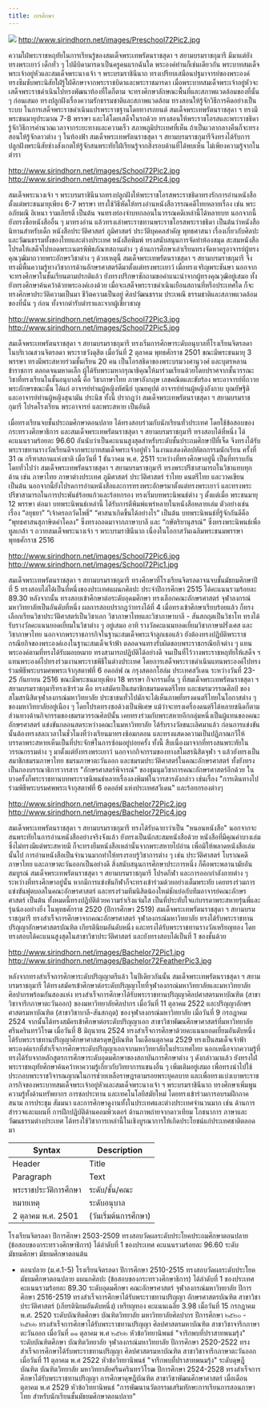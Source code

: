 ```yaml
---
title: การศึกษา
---
```


![](http://www.sirindhorn.net/images/Preschool72Pic1.jpg)
http://www.sirindhorn.net/images/Preschool72Pic2.jpg

ความใฝ่พระราชหฤทัยในการเรียนรู้ของสมเด็จพระเทพรัตนราชสุดา ฯ สยามบรมราชกุมารี มีมาแต่ยังทรงพระเยาว์ เด็กทั่ว ๆ ไปมีบิดามารดาเป็นครูคนแรกฉันใด พระองค์ท่านก็เช่นเดียวกัน พระบาทสมเด็จพระเจ้าอยู่หัวและสมเด็จพระนางเจ้า ฯ พระบรมราชินีนาถ ทรงเปรียบเสมือนปฐมาจารย์ของพระองค์ ทรงซึมซับพระนิสัยใฝ่รู้ใฝ่ศึกษาจากพระราชบิดาและพระราชมารดา เมื่อพระบาทสมเด็จพระเจ้าอยู่หัวจะเสด็จพระราชดำเนินไปทรงพัฒนาท้องที่ใดก็ตาม จะทรงศึกษาลักษณะพื้นที่และสภาพแวดล้อมของที่นั้น ๆ ก่อนเสมอ ทรงปลูกฝังเรื่องความรักธรรมชาติและสภาพแวดล้อม ทรงสอนให้รู้จักวิธีการคิดอย่างเป็นระบบ
ในการเสด็จพระราชดำเนินแปรพระราชฐานโดยทางรถยนต์ สมเด็จพระเทพรัตนราชสุดา ฯ ทรงมีพระชนมายุประมาณ 7-8 พรรษา และได้โดยเสด็จในรถด้วย ทรงสอนให้พระราชโอรสและพระราชธิดารู้จักวิธีการคำนวณเวลาจากระยะทางและความเร็ว สภาพภูมิประเทศที่เห็น ถ้าเป็นเวลากลางคืนก็จะทรงสอนให้รู้จักดาวต่าง ๆ ในท้องฟ้า สมเด็จพระเทพรัตนราชสุดา ฯ สยามบรมราชกุมารีจึงทรงได้รับการปลูกฝังพระนิสัยช่างสังเกตให้รู้จักสนพระทัยใฝ่เรียนรู้จากสิ่งรอบด้านที่ได้พบเห็น ไม่เพียงความรู้จากในตำรา


http://www.sirindhorn.net/images/School72Pic2.jpg
http://www.sirindhorn.net/images/School72Pic4.jpg

สมเด็จพระนางเจ้า ฯ พระบรมราชินีนาถทรงปลูกฝังให้พระราชโอรสพระราชธิดาทรงรักการอ่านหนังสือตั้งแต่พระชนมายุเพียง 6-7 พรรษา ทรงใช้วิธีหัดให้ทรงอ่านหนังสือวรรณคดีไทยหลายเรื่อง เช่น พระอภัยมณี อิเหนา รามเกียรติ์ เป็นต้น จนทรงท่องจำบทกลอนในวรรณคดีเหล่านี้ได้หลายบท นอกจากนี้ยังทรงซื้อหนังสืออื่น ๆ มาทรงอ่าน แล้วทรงเล่าพระราชทานพระราชโอรสพระราชธิดา เป็นต้นว่าหนังสือนิทานสำหรับเด็ก หนังสือประวัติศาสตร์ ภูมิศาสตร์ ประวัติบุคคลสำคัญ พุทธศาสนา เรื่องเกี่ยวกับศิลปะและวัฒนธรรมทั้งของไทยและต่างประเทศ หนังสือพิมพ์ ทรงสนับสนุนการจัดทำห้องสมุด สะสมหนังสือ โปรดให้เสด็จไปทอดพระเนตรพิพิธภัณฑสถานต่าง ๆ ด้านการศึกษาเล่าเรียนทรงจัดหาครูอาจารย์ผู้ทรงคุณวุฒิมาถวายพระอักษรวิชาต่าง ๆ ด้วยเหตุนี้ สมเด็จพระเทพรัตนราชสุดา ฯ สยามบรมราชกุมารี จึงทรงมีพื้นความรู้ทางวิชาการด้านอักษรศาสตร์ดีมาตั้งแต่ทรงพระเยาว์ เมื่อทรงเจริญพระชันษา นอกจากจะทรงศึกษาในชั้นเรียนตามปรกติแล้ว ยังทรงปรึกษาซักถามขอคำแนะนำจากผู้ทรงคุณวุฒิอยู่เสมอ ทั้งยังทรงศึกษาค้นคว้าด้วยพระองค์เองด้วย เมื่อจะเสด็จพระราชดำเนินเยือนสถานที่หรือประเทศใด ก็จะทรงศึกษาประวัติความเป็นมา ชีวิตความเป็นอยู่ ศิลปวัฒนธรรม ประเพณี ธรรมชาติและสภาพแวดล้อมของที่นั้น ๆ ก่อน ทั้งจากตำรับตำราและจากผู้เชี่ยวชาญ


http://www.sirindhorn.net/images/School72Pic3.jpg http://www.sirindhorn.net/images/School72Pic5.jpg 

สมเด็จพระเทพรัตนราชสุดา ฯ สยามบรมราชกุมารี ทรงเริ่มการศึกษาระดับอนุบาลที่โรงเรียนจิตรลดา ในบริเวณสวนจิตรลดา พระราชวังดุสิต เมื่อวันที่ 2 ตุลาคม พุทธศักราช 2501 ขณะมีพระชนมายุ 3 พรรษา ทรงมีพระสหายร่วมชั้นเรียน 20 คน เป็นโอรสธิดาของพระบรมวงศานุวงศ์ และบุตรหลานข้าราชการ ตลอดจนมหาดเล็ก ผู้ได้รับพระมหากรุณาธิคุณให้มาร่วมเรียนด้วยโดยปราศจากชั้นวรรณะ วิชาที่ทรงเรียนในชั้นอนุบาลนี้ คือ วิชาภาษาไทย ภาษาอังกฤษ เลขคณิตและขับร้อง พระอาจารย์ที่ถวายพระอักษรขณะนั้น ได้แก่ อาจารย์ท่านผู้หญิงทัศนีย์ บุณยคุปต์ อาจารย์ท่านผู้หญิงอังกาบ บุณยัษฐิติ และอาจารย์ท่านผู้หญิงสุนามัน ประนิช ทั้งนี้ ปรากฎว่า สมเด็จพระเทพรัตนราชสุดา ฯ สยามบรมราชกุมารี โปรดโรงเรียน พระอาจารย์ และพระสหาย เป็นอันดี

เมื่อทรงเรียนจบชั้นประถมศึกษาตอนปลาย ได้ทรงสอบร่วมกับนักเรียนทั่วประเทศ โดยใช้ข้อสอบของกระทรวงศึกษาธิการ และสมเด็จพระเทพรัตนราชสุดา ฯ สยามบรมราชกุมารี ทรงสอบได้ที่หนึ่ง ได้คะแนนรวมร้อยละ 96.60 อันนับว่าเป็นคะแนนสูงสุดสำหรับระดับชั้นประถมศึกษาปีที่เจ็ด จึงทรงได้รับพระราชทานรางวัลเรียนดีจากพระบาทสมเด็จพระเจ้าอยู่หัว ในงานแสดงศิลปหัตถกรรมนักเรียน ครั้งที่ 31 ณ กรีฑาสถานแห่งชาติ เมื่อวันที่ 1 ธันวาคม พ.ศ. 2511
ระหว่างที่ทรงศึกษาอยู่นี้ เป็นที่ทราบกันโดยทั่วไปว่า สมเด็จพระเทพรัตนราชสุดา ฯ สยามบรมราชกุมารี ทรงพระปรีชาสามารถในวิชาแทบทุกด้าน เช่น ภาษาไทย ภาษาต่างประเทศ ภูมิศาสตร์ ประวัติศาสตร์ รำไทย ดนตรีไทย และวาดเขียน เป็นต้น นอกจากนี้ยังโปรดการอ่านหนังสือและการทรงพระอักษรมาตั้งแต่ทรงพระเยาว์ และทรงพระปรีชาสามารถในการประพันธ์ร้อยแก้วและร้อยกรอง ทรงเริ่มบทพระนิพนธ์ต่าง ๆ ตั้งแต่เมื่อ พระชนมายุ 12 พรรษา ต่อมา บทพระนิพนธ์เหล่านี้ ได้รับการตีพิมพ์แพร่หลายในหนังสือหลายเล่ม ตัวอย่างเช่น เรื่อง “อยุธยา” “เจ้าครอกวัดโพธิ์” “ศาสนาเกิดขึ้นได้อย่างไร” เป็นต้น บทพระนิพนธ์ที่รู้จักกันดีคือ “พุทธศาสนสุภาษิตคำโคลง” ซึ่งทรงถอดมาจากภาษาบาลี และ “กษัตริยานุสรณ์” ซึ่งทรงพระนิพนธ์เพื่อทูลเกล้า ฯ ถวายสมเด็จพระนางเจ้า ฯ พระบรมราชินีนาถ เนื่องในโอกาสวันเฉลิมพระชนมพรรษา พุทธศักราช 2516


http://www.sirindhorn.net/images/School72Pic6.jpg
http://www.sirindhorn.net/images/School72Pic1.jpg

สมเด็จพระเทพรัตนราชสุดา ฯ สยามบรมราชกุมารี ทรงศึกษาที่โรงเรียนจิตรลดาจนจบชั้นมัธยมศึกษาปีที่ 5 ทรงสอบไล่ได้เป็นที่หนึ่งของประเทศแผนกศิลปะ ประจำปีการศึกษา 2515 ได้คะแนนรวมร้อยละ 89.30 หลังจากนั้น ทรงสอบเข้าศึกษาต่อระดับอุดมศึกษา ทรงเลือกคณะอักษรศาสตร์ จุฬาลงกรณ์มหาวิทยาลัยเป็นอันดับที่หนึ่ง ผลการสอบปรากฏว่าทรงได้ที่ 4 เมื่อทรงเข้าศึกษาเรียบร้อยแล้ว ก็ทรงเลือกเรียนวิชาประวัติศาสตร์เป็นวิชาเอก วิชาภาษาไทยและวิชาภาษาบาลี - สันสกฤตเป็นวิชาโท ทรงได้รับรางวัลคะแนนยอดเยี่ยมในวิชาต่าง ๆ อยู่เสมอ อาทิ รางวัลคะแนนยอดเยี่ยมวิชาภาษาฝรั่งเศส และวิชาภาษาไทย
นอกจากพระราชภารกิจในฐานะสมเด็จพระเจ้าลูกเธอแล้ว ยังต้องทรงปฏิบัติพระราชกรณียกิจของพระองค์เองในฐานะสมเด็จเจ้าฟ้า ตลอดจนทรงรับผิดชอบพระราชกรณียกิจต่าง ๆ แทนพระองค์ตามที่ทรงได้รับมอบหมาย ทรงสามารถปฏิบัติได้อย่างดี จนเป็นที่ไว้วางพระราชหฤทัยให้เสด็จ ฯ แทนพระองค์ไปทรงร่วมงานพระราชพิธีในต่างประเทศ โดยการเสด็จพระราชดำเนินแทนพระองค์ไปทรงร่วมพิธีพระบรมศพพระเจ้ากุสตาฟที่ 6 อดอล์ฟ ณ กรุงสตอกโฮล์ม ประเทศสวีเดน ระหว่างวันที่ 23-25 กันยายน 2516 ขณะมีพระชนมายุเพียง 18 พรรษา
กิจกรรมอื่น ๆ ที่สมเด็จพระเทพรัตนราชสุดา ฯ สยามบรมราชกุมารีทรงเข้าร่วม คือ ทรงสมัครเป็นสมาชิกชมรมดนตรีไทย และชมรมวรรณศิลป์ ของสโมสรนิสิตจุฬาลงกรณ์มหาวิทยาลัย ประชาชนทั่วไปมักจะได้เห็นภาพที่ทรงดนตรีไทยในโอกาสต่าง ๆ ของมหาวิทยาลัยอยู่เนือง ๆ โดยโปรดทรงซอด้วงเป็นพิเศษ แม้ว่าจะทรงเครื่องดนตรีได้หลายชนิดก็ตาม ส่วนทางด้านกิจกรรมของชมรมวรรณศิลป์นั้น เคยทรงร่วมกับพระสหายอีกกลุ่มหนึ่งเป็นผู้แทนของคณะอักษรศาสตร์ แข่งขันกลอนสดระหว่างคณะในมหาวิทยาลัย ได้รับรางวัลชนะเลิศมาแล้ว ก่อนการแข่งขันนั้นต้องทรงสละเวลาในชั่วโมงที่ว่างเรียนมาทรงซ้อมกลอน และทรงแสดงความเป็นปฏิภาณกวีให้บรรดาพระสหายเห็นเป็นที่ประจักษ์ในการซ้อมอยู่บ่อยครั้ง ทั้งนี้ สืบเนื่องมาจากที่ทรงสนพระทัยในวรรณกรรมต่าง ๆ มาตั้งแต่ยังทรงพระเยาว์
นอกจากกิจกรรมของทางสโมสรนิสิตจุฬา ฯ แล้วยังทรงเป็นสมาชิกชมรมภาษาไทย ชมรมภาษาตะวันออก และชมรมประวัติศาสตร์ในคณะอักษรศาสตร์ ทั้งยังทรงเป็นกองบรรณาธิการวารสาร "อักษรศาสตร์พิจารณ์" ของชุมนุมวิชาการคณะอักษรศาสตร์อีกด้วย ในบางครั้งก็พระราชทานบทพระราชนิพนธ์หลายเรื่องลงพิมพ์ในวารสารดังกล่าว เช่นเรื่อง "การเดินทางไปร่วมพิธีพระบรมศพพระเจ้ากุสตาฟที่ 6 อดอล์ฟ แห่งประเทศสวีเดน" และร้อยกรองต่างๆ


http://www.sirindhorn.net/images/Bachelor72Pic2.jpg
http://www.sirindhorn.net/images/Bachelor72Pic4.jpg

สมเด็จพระเทพรัตนราชสุดา ฯ สยามบรมราชกุมารี ทรงได้รับฉายาว่าเป็น "หนอนหนังสือ" นอกจากจะสนพระทัยในการอ่านหนังสืออย่างจริงจังแล้ว ยังทรงเป็นนักสะสมหนังสือด้วย หนังสือที่มีคุณค่าบางเล่ม ซึ่งไม่ทรงมีแต่พระสหายมี ก็จะทรงยืมหนังสือเหล่านั้นจากพระสหายไปอ่าน เพื่อมิให้พลาดหนังสือเล่มนั้นไป การอ่านหนังสือเป็นจำนวนมากทำให้ทรงรอบรู้วิชาการต่าง ๆ เช่น ประวัติศาสตร์ โบราณคดี ภาษาไทย และภาษาตะวันออกเป็นอย่างดี
สิ่งสนับสนุนการศึกษาประการหนึ่ง ก็คือพระพลานามัยอันสมบูรณ์ สมเด็จพระเทพรัตนราชสุดา ฯ สยามบรมราชกุมารี โปรดกีฬา และการออกกำลังกายต่าง ๆ ระหว่างที่ทรงศึกษาอยู่นั้น หากมีการแข่งขันกีฬาก็จะทรงเข้าร่วมด้วยอย่างเต็มพระทัย เคยทรงร่วมการแข่งขันฟุตบอลในคณะอักษรศาสตร์ และทรงร่วมทีมนิสิตน้องใหม่ชักเย่อกับทีมอาจารย์คณะอักษรศาสตร์ เป็นต้น ทั้งหมดนี้ทรงปฏิบัติด้วยความร่าเริงแจ่มใส เป็นที่ประทับใจแก่บรรดาพระสหายรุ่นพี่และรุ่นน้องอย่างยิ่ง
ในพุทธศักราช 2520 (ปีการศึกษา 2519) สมเด็จพระเทพรัตนราชสุดา ฯ สยามบรมราชกุมารี ทรงสำเร็จการศึกษาจากคณะอักษรศาสตร์ จุฬาลงกรณ์มหาวิทยาลัย ทรงได้รับพระราชทานปริญญาอักษรศาสตรบัณฑิต เกียรตินิยมอันดับหนึ่ง และทรงได้รับพระราชทานรางวัลเหรียญทอง โดยทรงสอบได้คะแนนสูงสุดในสาขาวิชาประวัติศาสตร์ และยังทรงสอบได้เป็นที่ 1 ของชั้นด้วย


http://www.sirindhorn.net/images/Bachelor72Pic1.jpg
http://www.sirindhorn.net/images/Bachelor72FeatherPic3.jpg

หลังจากทรงสำเร็จการศึกษาระดับปริญญาตรีแล้ว ในปีเดียวกันนั้น สมเด็จพระเทพรัตนราชสุดา ฯ สยามบรมราชกุมารี ได้ทรงสมัครเข้าศึกษาต่อระดับปริญญาโทที่จุฬาลงกรณ์มหาวิทยาลัยและมหาวิทยาลัยศิลปากรพร้อมกันสองแห่ง ทรงสำเร็จการศึกษาได้รับพระราชทานปริญญาศิลปศาสตรมหาบัณฑิต (สาขาวิชาจารึกภาษาตะวันออก) ของมหาวิทยาลัยศิลปากร เมื่อวันที่ 11 ตุลาคม 2522 และปริญญาอักษรศาสตรมหาบัณฑิต (สาขาวิชาบาลี-สันสกฤต) ของจุฬาลงกรณ์มหาวิทยาลัย เมื่อวันที่ 9 กรกฎาคม 2524 จากนั้นได้ทรงสมัครเข้าศึกษาต่อระดับปริญญาเอก สาขาวิชาพัฒนศึกษาศาสตร์ที่มหาวิทยาลัยศรีนครินทรวิโรฒ เมื่อวันที่ 8 มิถุนายน 2524 ทรงสำเร็จการศึกษาด้วยคะแนนยอดเยี่ยมอันดับหนึ่ง ได้รับพระราชทานปริญญาศึกษาศาสตรดุษฎีบัณฑิต ในเดือนตุลาคม 2529 ทรงเป็นสมเด็จเจ้าฟ้าพระองค์แรกที่สำเร็จการศึกษาระดับปริญญาเอกจากมหาวิทยาลัยในประเทศไทย
นอกเหนือจากความรู้ที่ทรงได้รับจากหลักสูตรการศึกษาระดับอุดมศึกษาของสถาบันการศึกษาต่าง ๆ ดังกล่าวมาแล้ว ยังทรงใฝ่พระราชหฤทัยศึกษาค้นคว้าหาความรู้เกี่ยวกับวิทยาการแขนงอื่น ๆ เพิ่มเติมอยู่เสมอ เพื่อทรงนำไปใช้ประกอบพระราชวิจารณญาณในการช่วยเหลือราษฎรตามรอยพระยุคลบาท และเพื่อทรงแบ่งเบาพระราชภารกิจของพระบาทสมเด็จพระเจ้าอยู่หัวและสมเด็จพระนางเจ้า ฯ พระบรมราชินีนาถ ทรงศึกษาเพิ่มพูนความรู้ทั้งด้านทรัพยากร การชลประทาน และเทคโนโลยีสมัยใหม่ โดยทรงเข้าร่วมการอบรมฝึกภาคสนาม การประชุม สัมมนา และการศึกษาดูงานทั้งในประเทศและต่างประเทศจำนวนมาก เช่น ด้านการสำรวจและแผนที่ การฝึกปฏิบัติด้านคอมพิวเตอร์ ด้านภาพถ่ายจากดาวเทียม โภชนาการ ภาษาและวัฒนธรรมต่างประเทศ ได้ทรงใช้วิชาการเหล่านี้ในเชิงบูรณาการให้เกิดประโยชน์แก่ประเทศชาติตลอดมา






| Syntax | Description |
| ----------- | ----------- |
| Header | Title |
| Paragraph | Text |
|พระราชประวัติการศึกษา |ระดับ/ชั้น/คณะ|สถาบันการศึกษา|วันเดือนปี/ปีการศึกษา|
|หมายเหตุ|ระดับอนุบาล|อนุบาล 1-2|โรงเรียนจิตรลดา|
|2 ตุลาคม พ.ศ. 2501|(วันเริ่มต้นการศึกษา)|ระดับประถมศึกษา|ประถมศึกษาปีที่ 1-7|


โรงเรียนจิตรลดา
ปีการศึกษา 2503-2509
ทรงสอบวัดผลระดับประโยคประถมศึกษาตอนปลาย (ข้อสอบของกระทรวงศึกษาธิการ) ได้ลำดับที่ 1 ของประเทศ คะแนนรวมร้อยละ 96.60
ระดับมัธยมศึกษา
มัธยมศึกษาตอนต้น
- ตอนปลาย (ม.ศ.1-5)
โรงเรียนจิตรลดา
ปีการศึกษา 2510-2515
ทรงสอบวัดผลระดับประโยคมัธยมศึกษาตอนปลาย แผนกศิลปะ (ข้อสอบของกระทรวงศึกษาธิการ) ได้ลำดับที่ 1 ของประเทศ คะแนนรวมร้อยละ 89.30
ระดับอุดมศึกษา
คณะอักษรศาสตร์
จุฬาลงกรณ์มหาวิทยาลัย
ปีการศึกษา 2516-2519
ทรงสำเร็จการศึกษาได้รับพระราชทานปริญญา อักษรศาสตรบัณฑิต สาขาวิชาประวัติศาสตร์ (เกียรตินิยมอันดับหนึ่ง) เหรียญทอง คะแนนเฉลี่ย 3.98 เมื่อวันที่ 15 กรกฎาคม พ.ศ. 2520
ระดับบัณฑิตศึกษา
บัณฑิตวิทยาลัย
มหาวิทยาลัยศิลปากร
ปีการศึกษา ๒๕๒๐ - ๒๕๒๒
ทรงสำเร็จการศึกษาได้รับพระราชทานปริญญา ศิลปศาสตรมหาบัณฑิต สาขาวิชาจารึกภาษาตะวันออก เมื่อวันที่ ๑๑ ตุลาคม พ.ศ ๒๕๒๒ หัวข้อวิทยานิพนธ์ "จารึกพบที่ปราสาทพนมรุ้ง"
ระดับบัณฑิตศึกษา
บัณฑิตวิทยาลัย
จุฬาลงกรณ์มหาวิทยาลัย
ปีการศึกษา 2520-2522
ทรงสำเร็จการศึกษาได้รับพระราชทานปริญญา ศิลปศาสตรมหาบัณฑิต สาขาวิชาจารึกภาษาตะวันออก เมื่อวันที่ 11 ตุลาคม พ.ศ 2522 หัวข้อวิทยานิพนธ์ "จารึกพบที่ปราสาทพนมรุ้ง"
ระดับดุษฎีบัณฑิต
บัณฑิตวิทยาลัย
มหาวิทยาลัยศรีนครินทรวิโรฒ
ปีการศึกษา 2524-2528
ทรงสำเร็จการศึกษาได้รับพระราชทานปริญญา การศึกษาดุษฎีบัณฑิต สาขาวิชาพัฒนศึกษาศาสตร์ เมื่อเดือนตุลาคม พ.ศ 2529 หัวข้อวิทยานิพนธ์ "การพัฒนานวัตกรรมเสริมทักษะการเรียนการสอนภาษาไทย สำหรับนักเรียนชั้นมัธยมศึกษาตอนปลาย"

